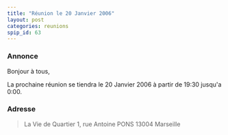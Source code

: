```yaml
---
title: "Réunion le 20 Janvier 2006"
layout: post
categories: reunions
spip_id: 63
---
```



### Annonce ###
Bonjour à tous,

La prochaine réunion se tiendra le 20 Janvier 2006 à partir de 19:30 jusqu'a 0:00. 


### Adresse ###

> La Vie de Quartier
> 1, rue Antoine PONS
> 13004 Marseille
